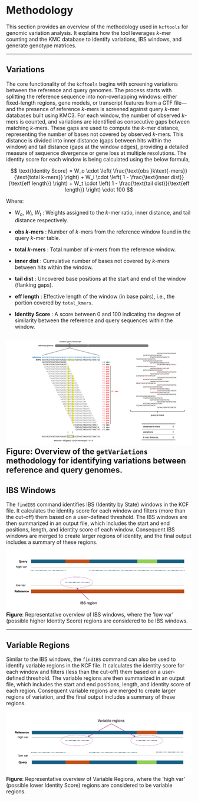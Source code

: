 # Methodology

This section provides an overview of the methodology used in `kcftools` for genomic variation analysis. It explains how the tool leverages *k*-mer counting and the KMC database to identify variations, IBS windows, and generate genotype matrices.

---

## Variations
 The core functionality of the `kcftools` begins with screening variations between the reference and query genomes. The process starts with splitting the reference sequence into non-overlapping windows: either fixed-length regions, gene models, or transcript features from a GTF file—and the presence of reference *k*-mers is screened against query *k*-mer databases built using KMC3. For each window, the number of observed *k*-mers is counted, and variations are identified as consecutive gaps between matching *k*-mers. These gaps are used to compute the *k*-mer distance, representing the number of bases not covered by observed *k*-mers. This distance is divided into inner distance (gaps between hits within the window) and tail distance (gaps at the window edges), providing a detailed measure of sequence divergence or gene loss at multiple resolutions. The identity score for each window is being calculated using the below formula,

$$
\text{Identity Score} = W_o \cdot \left( \frac{\text{obs }k\text{-mers}}{\text{total k-mers}} \right) + W_i \cdot \left( 1 - \frac{\text{inner dist}}{\text{eff length}} \right) + W_t \cdot \left( 1 - \frac{\text{tail dist}}{\text{eff length}} \right) \cdot 100
$$

Where:

 - $W_o$, $W_i$, $W_t$
    : Weights assigned to the *k*-mer ratio, inner distance, and tail distance respectively.

 - **obs *k*-mers**
    : Number of *k*-mers from the reference window found in the query *k*-mer table.

 - **total *k*-mers**
    : Total number of *k*-mers from the reference window.

 - **inner dist**
    : Cumulative number of bases not covered by *k*-mers between hits within the window.

 - **tail dist**
    : Uncovered base positions at the start and end of the window (flanking gaps).

 - **eff length**
    : Effective length of the window (in base pairs), i.e., the portion covered by `total_kmers`.

  - **Identity Score**
    : A score between 0 and 100 indicating the degree of similarity between the reference and query sequences within the window.

![Variations Workflow](../images/kcftools_methodology.png)
**Figure**: Overview of the `getVariations` methodology for identifying variations between reference and query genomes.
---

## IBS Windows
The `findIBS` command identifies IBS (Identity by State) windows in the KCF file. It calculates the identity score for each window and filters (more than the cut-off) them based on a user-defined threshold. The IBS windows are then summarized in an output file, which includes the start and end positions, length, and identity score of each window. Consequent IBS windows are merged to create larger regions of identity, and the final output includes a summary of these regions.

![IBS Windows](../images/kcftools_ibs.png)
**Figure**: Representative overview of IBS windows, where the 'low var' (possible higher Identity Score) regions are considered to be IBS windows. 

---
## Variable Regions
Similar to the IBS windows, the `findIBS` command can also be used to identify variable regions in the KCF file. It calculates the identity score for each window and filters (less than the cut-off) them based on a user-defined threshold. The variable regions are then summarized in an output file, which includes the start and end positions, length, and identity score of each region. Consequent variable regions are merged to create larger regions of variation, and the final output includes a summary of these regions.

![Variable Regions](../images/kcftools_variable.png)
**Figure**: Representative overview of Variable Regions, where the 'high var' (possible lower Identity Score) regions are considered to be variable regions.

